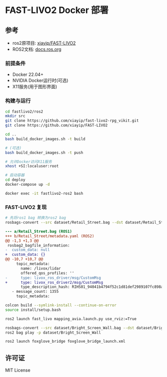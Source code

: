 # FAST-LIVO2 Docker 部署

## 参考

- ros2原项目: [xiayip/FAST-LIVO2](https://github.com/xiayip/FAST-LIVO2)
- ROS2文档: [docs.ros.org](https://docs.ros.org/en/humble/)

### 前提条件

- Docker 22.04+
- NVIDIA Docker运行时(可选)
- X11服务(用于图形界面)

### 构建与运行

```bash
cd fastlivo2/ros2
mkdir src
git clone https://github.com/xiayip/fast-livo2-rpg_vikit.git
git clone https://github.com/xiayip/FAST-LIVO2

cd ..
bash build_docker_images.sh -t build

# (可选)
bash build_docker_images.sh -t push

# 允许Docker访问X11服务
xhost +SI:localuser:root

# 启动容器
cd deploy
docker-compose up -d

docker exec -it fastlivo2-ros2 bash
```

### FAST-LIVO2 复现

```bash
# 先将ros1 bag 转换为ros2 bag
rosbags-convert --src dataset/Retail_Street.bag --dst dataset/Retail_Street
```

```diff
--- a/Retail_Street.bag (ROS1)
+++ b/Retail_Street/metadata.yaml (ROS2)
@@ -1,3 +1,3 @@
 rosbag2_bagfile_information:
-  custom_data: null
+  custom_data: {}
@@ -10,7 +10,7 @@
     topic_metadata:
       name: /livox/lidar
       offered_qos_profiles: ''
-      type: livox_ros_driver/msg/CustomMsg
+      type: livox_ros_driver2/msg/CustomMsg
       type_description_hash: RIHS01_94041b4794f52c1d81def2989107fc898a62dacb7a39d5dbe80d4b55e538bf6d
   - message_count: 1355
     topic_metadata:
```

```bash
colcon build --symlink-install --continue-on-error
source install/setup.bash

ros2 launch fast_livo mapping_avia.launch.py use_rviz:=True
```

```bash
rosbags-convert --src dataset/Bright_Screen_Wall.bag --dst dataset/Bright_Screen_Wall
ros2 bag play -p dataset/Bright_Screen_Wall
```

```lichtblick
ros2 launch foxglove_bridge foxglove_bridge_launch.xml
```

## 许可证

MIT License

